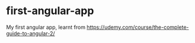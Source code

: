# first-angular-app
My first angular app, learnt from https://udemy.com/course/the-complete-guide-to-angular-2/
